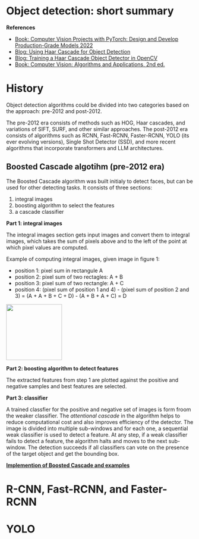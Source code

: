 <h1>Object detection: short summary</h1>

__References__

- [Book: Computer Vision Projects with PyTorch: Design and Develop Production-Grade Models 2022 ](https://doi.org/10.1007/978-1-4842-8273-1_3)
- [Blog: Using Haar Cascade for Object Detection](https://machinelearningmastery.com/using-haar-cascade-for-object-detection/)
- [Blog: Training a Haar Cascade Object Detector in OpenCV](https://machinelearningmastery.com/training-a-haar-cascade-object-detector-in-opencv/)
- [Book: Computer Vision: Algorithms and Applications, 2nd ed.](https://szeliski.org/Book/)
 

# History

Object detection algorithms could be divided into two categories based on the approach: pre-2012 and post-2012.

The pre-2012 era consists of methods such as HOG, Haar cascades, and variations of SIFT, SURF, and other similar approaches. The post-2012 era consists of algorithms such as RCNN, Fast-RCNN, Faster-RCNN, YOLO (its ever evolving versions), Single Shot Detector (SSD), and more recent algorithms that incorporate transformers and LLM architectures. 

## Boosted Cascade algotihm (pre-2012 era)

The Boosted Cascade algorithm was built initialy to detect faces, but can be used for other detecting tasks. It consists of three sections: 
1. integral images
2. boosting algorithm to select the features
3. a cascade classifier

__Part 1: integral images__

The integral images section gets input images and convert them to integral images, which takes the sum of pixels above and to the left of the point at which pixel values are computed. 

Example of computing integral images, given image in figure 1:
- position 1: pixel sum in rectangule A
- position 2: pixel sum of two rectagles: A + B
- position 3: pixel sum of two rectangle: A + C
- position 4: (pixel sum of position 1 and 4) - (pixel sum of position 2 and 3) = (A + A + B + C + D) - (A + B + A + C) = D

<img src ="https://github.com/user-attachments/assets/64f20210-1eff-4977-b740-4b842a876ea3" width="150" height="150">

__Part 2: boosting algorithm to detect features__

The extracted features from step 1  are plotted against the positive and negative samples and best features are selected.

__Part 3: classifier__

A trained classfier for the positive and negative set of images is form froom the weaker classifier. The _attentional cascade_ in the algorithm helps to reduce computational cost and also improves efficiency of the detector.   The image is divided into multiple sub-windows and for each one, a sequential weak classifier is used to detect a feature. At any step, if a weak classifier fails to detect a feature, the algorithm halts and moves to the next sub-window. The detection succeeds if all classifiers can vote on the presence of the target object and get the bounding box. 

__[Implemention of Boosted Cascade and examples](https://github.com/opencv/opencv/tree/master/data/haarcascades)__

# R-CNN, Fast-RCNN, and Faster-RCNN

# YOLO
